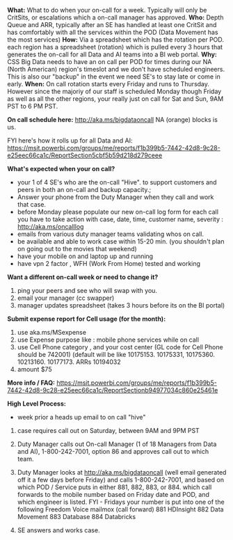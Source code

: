 **What:**  What to do when your on-call for a week.   Typically will only be CritSits, or escalations which a on-call manager has approved. 
**Who:**   Depth Queue and ARR,  typically after an SE has handled at least one CritSit and has comfortably with all the services within the POD (Data Movement has the most services) 
**How:**   Via a spreadsheet which has the rotation per POD. each region has a spreadsheet (rotation) which is pulled every 3 hours that generates  the on-call for all Data and AI teams into a BI web portal. 
**Why:**  CSS Big Data needs to have an on call per POD for times during our NA (North American) region's timeslot and we don't have scheduled engineers.   This is also our "backup" in the event we need SE's to stay late or come in early. 
**When:**   On call rotation starts every Friday and runs to Thursday.   However since the majoriy of our staff is scheduled Monday though Friday as well as all the other regions, your really just on call for Sat and Sun, 9AM PST to 6 PM PST. 

**On call schedule here:**  http://aka.ms/bigdataoncall 
 NA (orange) blocks is us. 


FYI here's how it rolls up for all Data and AI: https://msit.powerbi.com/groups/me/reports/f1b399b5-7442-42d8-9c28-e25eec66ca1c/ReportSection5cbf5b59d218d279ceee



**What's expected when your on call?**
- your 1 of 4 SE's who are the on-call "Hive".  to support customers and peers in both an on-call and backup capacity.; 
- Answer your phone from the Duty Manager when they call and work that case. 
- before Monday please populate our new on-call log form for each call you have to take action with case, date, time, customer name, severity : http://aka.ms/oncalllog 
- emails from various duty manager teams validating whos on call.   
- be available and able to work case within 15-20 min.  (you shouldn't plan on going out to the movies that weekend) 
- have your mobile on and laptop up and running 
- have vpn 2 factor , WFH (Work From Home) tested and working 


**Want a different on-call week or need to change it?** 
1. ping your peers and see who will swap with you.
2. email your manager (cc swapper) 
3. manager updates spreadsheet (takes 3 hours before its on the BI portal) 


**Submit expense report for Cell usage (for the month):**
1. use aka.ms/MSexpense
2. use Expense purpose like : mobile phone services while on call 
3. use Cell Phone category , and your cost center 
 (GL code for Cell Phone should be 742001)
 (default will be like 10175153. 10175331, 10175360. 10213160. 10177173. ARRs 10194032
4. amount $75



**More info / FAQ:** 
https://msit.powerbi.com/groups/me/reports/f1b399b5-7442-42d8-9c28-e25eec66ca1c/ReportSectionb94977034c860e25461e



**High Level Process:**
- week prior a heads up email to on call "hive"
1. case requires call out on Saturday, between 9AM and 9PM PST
2. Duty Manager calls out On-call Manager (1 of 18 Managers from Data and AI), 1-800-242-7001, option 86 and approves call out to which team. 
3. Duty Manager looks at http://aka.ms/bigdataoncall (well email generated off it a few days before Friday) and calls 1-800-242-7001, and based on which POD / Service puts in either 881, 882, 883, or 884. which call forwards to the mobile number based on Friday date and POD, and which engineer is listed. 
FYI - Fridays your number is put into one of the following Freedom Voice mailmox (call forward)
881       HDInsight
882       Data Movement
883       Database
884       Databricks

4.  SE answers and works case.
